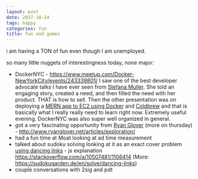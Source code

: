 ```yaml
---
layout: post
date: 2017-10-24
tags: happy
categories: fun
title: fun and games
---
```


i am having a TON of fun even though I am unemployed.

so many little nuggets of interestingness today, none major:

- DockerNYC - <https://www.meetup.com/Docker-NewYorkCity/events/243339801/> I saw one of the best developer advocate talks I have ever seen from [Stefana Muller](https://opsani.com/dockermeetup). She told an engaging story, created a need, and then filled the need with her product. THAT is how to sell. Then the other presentation was on deploying a [MERN app to EC2 using Docker](https://github.com/cefjoeii/mern-crud) and [Coldbrew](https://github.com/coldbrewcloud/coldbrew-cli) and that is basically what I really really need to learn right now. Extremely useful evening. DockerNYC was also super well organized in general.
- got a very fascinating opportunity from [Ryan Glover](http://www.ryanglover.net/) (more on thursday) - <http://www.ryanglover.net/articles/exploration/>
- had a fun time at Moat looking at ad time measurement
- talked about sudoku solving looking at it as an exact cover problem [using dancing links](http://buzzard.ups.edu/talks/beezer-2010-stellenbosch-sudoku.pdf) - js explanation <https://stackoverflow.com/a/10507481/1106414> (More: <https://sudokugarden.de/en/solve/dancing-links>)
- couple conversations with 2sig and pdt
